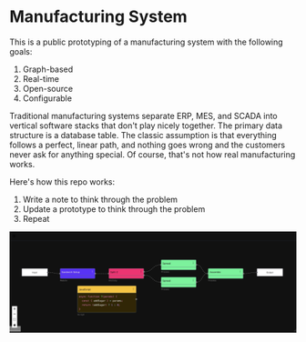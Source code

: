 # Manufacturing System

This is a public prototyping of a manufacturing system with the following goals:

1. Graph-based
2. Real-time
3. Open-source
4. Configurable

Traditional manufacturing systems separate ERP, MES, and SCADA into vertical software stacks that don't play nicely together. The primary data structure is a database table. The classic assumption is that everything follows a perfect, linear path, and nothing goes wrong and the customers never ask for anything special. Of course, that's not how real manufacturing works.

Here's how this repo works:

1. Write a note to think through the problem
2. Update a prototype to think through the problem
3. Repeat

![screenshot](https://github.com/barbinbrad/manufacturing/blob/main/notes/screenshots/2022-05-03.jpg?raw=true)